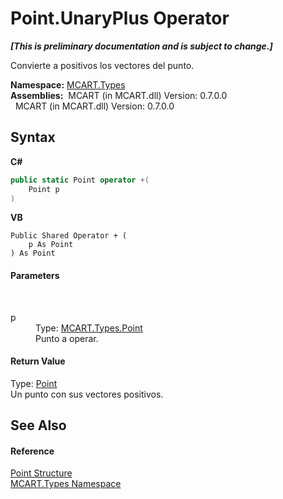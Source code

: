 # Point.UnaryPlus Operator 
 _**\[This is preliminary documentation and is subject to change.\]**_

Convierte a positivos los vectores del punto.

**Namespace:**&nbsp;<a href="c5168ca1-3831-8d0b-91b8-6ec8e54f9c51">MCART.Types</a><br />**Assemblies:**&nbsp;&nbsp;MCART (in MCART.dll) Version: 0.7.0.0<br />&nbsp;&nbsp;MCART (in MCART.dll) Version: 0.7.0.0<br />

## Syntax

**C#**<br />
``` C#
public static Point operator +(
	Point p
)
```

**VB**<br />
``` VB
Public Shared Operator + ( 
	p As Point
) As Point
```


#### Parameters
&nbsp;<dl><dt>p</dt><dd>Type: <a href="96c52a46-15c7-62ef-5b7a-5371b8695e0d">MCART.Types.Point</a><br />Punto a operar.</dd></dl>

#### Return Value
Type: <a href="96c52a46-15c7-62ef-5b7a-5371b8695e0d">Point</a><br />Un punto con sus vectores positivos.

## See Also


#### Reference
<a href="96c52a46-15c7-62ef-5b7a-5371b8695e0d">Point Structure</a><br /><a href="c5168ca1-3831-8d0b-91b8-6ec8e54f9c51">MCART.Types Namespace</a><br />